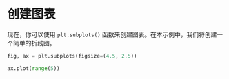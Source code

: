 # 创建图表

现在，你可以使用 `plt.subplots()` 函数来创建图表。在本示例中，我们将创建一个简单的折线图。

```python
fig, ax = plt.subplots(figsize=(4.5, 2.5))

ax.plot(range(5))
```
